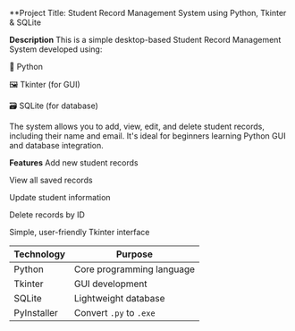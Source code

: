 **Project Title:
Student Record Management System using Python, Tkinter & SQLite

**Description**
This is a simple desktop-based Student Record Management System developed using:

🐍 Python

🖼 Tkinter (for GUI)

🗃 SQLite (for database)

The system allows you to add, view, edit, and delete student records, including their name and email. It's ideal for beginners learning Python GUI and database integration.

 **Features**
Add new student records

View all saved records

Update student information

Delete records by ID

Simple, user-friendly Tkinter interface

 Technology  | Purpose                   
 ----------- | ------------------------- 
 Python      | Core programming language 
 Tkinter     | GUI development           
 SQLite      | Lightweight database      
 PyInstaller | Convert `.py` to `.exe`   
